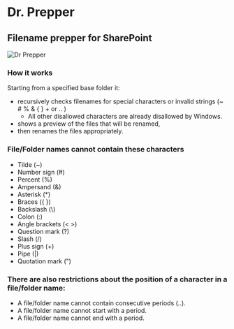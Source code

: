 # Dr. Prepper

## Filename prepper for SharePoint

![Dr Prepper](https://github.com/akmatsu/dr-prepper/raw/master/images/screenshot.png "Dr Prepper")

### How it works

Starting from a specified base folder it: 
* recursively checks filenames for special characters or invalid strings (~ # % & { } + or .. ) 
  * All other disallowed characters are already disallowed by Windows.
* shows a preview of the files that will be renamed, 
* then renames the files appropriately. 

### File/Folder names cannot contain these characters
* Tilde (~)
* Number sign (#)
* Percent (%)
* Ampersand (&)
* Asterisk (*)
* Braces ({ })
* Backslash (\\)
* Colon (:)
* Angle brackets (< >)
* Question mark (?)
* Slash (/)
* Plus sign (+)
* Pipe (|)
* Quotation mark (")

### There are also restrictions about the position of a character in a file/folder name:
* A file/folder name cannot contain consecutive periods (..).
* A file/folder name cannot start with a period.
* A file/folder name cannot end with a period.

